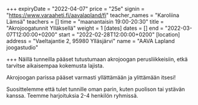 +++
expiryDate = "2022-04-07"
price = "25e"
signin = "https://www.varaaheti.fi/aavalapland/fi"
teacher_names = "Karoliina Lämsä"
teachers = []
time = "maanantaisin 19:00-20:30"
title = "Akrojoogatunnit Ylläksellä"
weight = 1
[dates]
dates = []
end = "2022-03-07T12:00:00+0200"
start = "2022-02-28T12:00:00+0200"
[location]
address = "Vaeltajantie 2, 95980 Ylläsjärvi"
name = "AAVA Lapland joogastudio"

+++
Näillä tunneilla pääset tutustumaan akrojoogan perusliikkeisiin, etkä tarvitse aikaisempaa kokemusta lajista.

Akrojoogan parissa pääset varmasti yllättämään ja ylittämään itsesi!

Suosittelemme että tulet tunnille oman parin, kuten puolison tai ystävän kanssa. Teemme harjoituksia 2-4 henkilön ryhmissä.